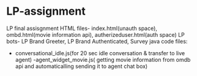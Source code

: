 # LP-assignment
LP final assisgnment
HTML files- index.html(unauth space), ombd.html(movie information api), autherizeduser.html(auth space)
LP bots- LP Brand Greeter, LP Brand Authenticated, Survey
java code files:
- conversational_idle.js(for 20 sec idle conversation & transfer to live agent)
-agent_widget_movie.js( getting movie information from omdb api and automaticalling sending it to agent chat box)
